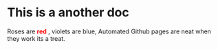 # This is a another doc

Roses are <font color= #ff0000> **red** </font>,
violets are blue,
Automated Github pages are neat
when they work its a treat.
